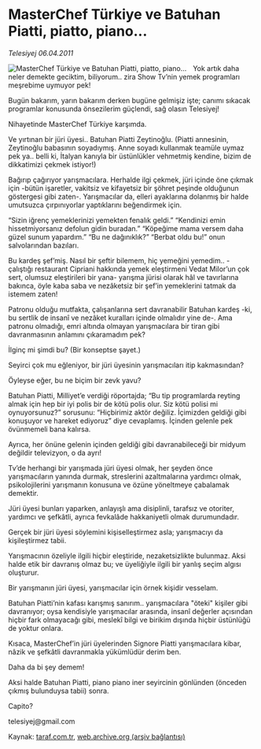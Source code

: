 # MasterChef Türkiye ve Batuhan Piatti, piatto, piano...

*Telesiyej 06.04.2011*

<div class="yazi"><img align="left" alt="MasterChef Türkiye ve Batuhan Piatti, piatto, piano..." border="0" src="http://www.taraf.com.tr/fotoraflar/makaleler/masterchef-turkiye-ve-batuhan-piatti-piatto_9735_orijinal.jpg" style="border-right-width:10px; border-color:#FFFFFF"/><p>Yok artık daha neler demekte geciktim, biliyorum.. zira Show Tv’nin yemek programları meşrebime uymuyor pek!</p>
<p>Bugün bakarım, yarın bakarım derken bugüne gelmişiz işte; canımı sıkacak programlar konusunda önsezilerim güçlendi, sağ olasın Telesiyej!</p>
<p>Nihayetinde MasterChef Türkiye karşımda.</p>
<p>Ve yırtınan bir jüri üyesi.. Batuhan Piatti Zeytinoğlu. (Piatti annesinin, Zeytinoğlu babasının soyadıymış. Anne soyadı kullanmak teamüle uymaz pek ya.. belli ki, İtalyan kanıyla bir üstünlükler vehmetmiş kendine, bizim de dikkatimizi çekmek istiyor!)</p>
<p>Bağırıp çağırıyor yarışmacılara. Herhalde ilgi çekmek, jüri içinde öne çıkmak için -bütün işaretler, vakitsiz ve kifayetsiz bir şöhret peşinde olduğunun göstergesi gibi zaten-. Yarışmacılar da, elleri ayaklarına dolanmış bir halde umutsuzca çırpınıyorlar yaptıklarını beğendirmek için.</p>
<p>“Sizin iğrenç yemeklerinizi yemekten fenalık geldi.” “Kendinizi emin hissetmiyorsanız defolun gidin buradan.” “Köpeğime mama versem daha güzel sunum yapardım.” “Bu ne dağınıklık?” “Berbat oldu bu!” onun salvolarından bazıları.</p>
<p>Bu kardeş şef’miş. Nasıl bir şeftir bilemem, hiç yemeğini yemedim.. - çalıştığı restaurant Cipriani hakkında yemek eleştirmeni Vedat Milor’un çok sert, olumsuz eleştirileri bir yana- yarışma jürisi olarak hâl ve tavırlarına bakınca, öyle kaba saba ve nezâketsiz bir şef’in yemeklerini tatmak da istemem zaten!</p>
<p>Patronu olduğu mutfakta, çalışanlarına sert davranabilir Batuhan kardeş -ki, bu sertlik de insanî ve nezâket kuralları içinde olmalıdır yine de-. Ama patronu olmadığı, emri altında olmayan yarışmacılara bir tiran gibi davranmasının anlamını çıkaramadım pek?</p>
<p>İlginç mi şimdi bu? (Bir konseptse şayet.)</p>
<p>Seyirci çok mu eğleniyor, bir jüri üyesinin yarışmacıları itip kakmasından?</p>
<p>Öyleyse eğer, bu ne biçim bir zevk yavu?</p>
<p>Batuhan Piatti, Milliyet’e verdiği röportajda; “Bu tip programlarda reyting almak için hep bir iyi polis bir de kötü polis olur. Siz kötü polisi mi oynuyorsunuz?” sorusunu: “Hiçbirimiz aktör değiliz. İçimizden geldiği gibi konuşuyor ve hareket ediyoruz” diye cevaplamış. İçinden gelenle pek övünmemeli bana kalırsa.</p>
<p>Ayrıca, her önüne gelenin içinden geldiği gibi davranabileceği bir midyum değildir televizyon, o da ayrı!</p>
<p>Tv’de herhangi bir yarışmada jüri üyesi olmak, her şeyden önce yarışmacıların yanında durmak, streslerini azaltmalarına yardımcı olmak, psikolojilerini yarışmanın konusuna ve özüne yöneltmeye çabalamak demektir.</p>
<p>Jüri üyesi bunları yaparken, anlayışlı ama disiplinli, tarafsız ve otoriter, yardımcı ve şefkâtli, ayrıca fevkalâde hakkaniyetli olmak durumundadır.</p>
<p>Gerçek bir jüri üyesi söylemini kişiselleştirmez asla; yarışmacıyı da kişileştirmez tabii.</p>
<p>Yarışmacının özeliyle ilgili hiçbir eleştiride, nezaketsizlikte bulunmaz. Aksi halde etik bir davranış olmaz bu; ve üyeliğiyle ilgili bir yanlış seçim algısı oluşturur.</p>
<p>Bir yarışmanın jüri üyesi, yarışmacılar için örnek kişidir vesselam.</p>
<p>Batuhan Piatti’nin kafası karışmış sanırım.. yarışmacılara "öteki" kişiler gibi davranıyor; oysa kendisiyle yarışmacılar arasında, insanî değerler açısından hiçbir fark olmayacağı gibi, meslekî bilgi ve birikim dışında hiçbir üstünlüğü de yoktur onlara.</p>
<p>Kısaca, MasterChef’in jüri üyelerinden Signore Piatti yarışmacılara kibar, nâzik ve şefkâtli davranmakla yükümlüdür derim ben.</p>
<p>Daha da bi şey demem!</p>
<p>Aksi halde Batuhan Piatti, piano piano iner seyircinin gönlünden (önceden çıkmış bulunduysa tabii) sonra.</p>
<p>Capito?</p>
<p>telesiyej@gmail.com</p>
</div>

Kaynak: [taraf.com.tr](http://www.taraf.com.tr:80/telesiyej/makale-masterchef-turkiye-ve-batuhan-piatti-piatto.htm), [web.archive.org (arşiv bağlantısı)](http://web.archive.org/web/20130704213858/http://www.taraf.com.tr:80/telesiyej/makale-masterchef-turkiye-ve-batuhan-piatti-piatto.htm)
